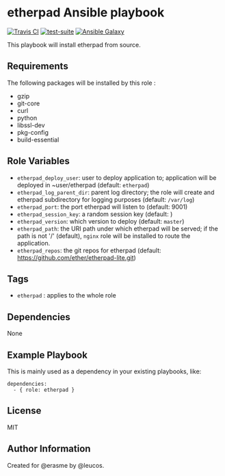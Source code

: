 etherpad Ansible playbook
=========================

[![Travis
CI](http://img.shields.io/travis/erasme/ansible-etherpad.svg?style=flat)](http://travis-ci.org/erasme/ansible-etherpad)
[![test-suite](http://img.shields.io/badge/ansible--roles--specs-ansible--etherpad-blue.svg?style=flat)](https://github.com/erasme/ansible-roles-specs/tree/master/ansible-etherpad/)
[![Ansible
Galaxy](http://img.shields.io/badge/galaxy-erasme.etherpad-660198.svg?style=flat)](https://galaxy.ansible.com/list#/roles/2996)

This playbook will install etherpad from source.

Requirements
------------

The following packages will be installed by this role :
  - gzip
  - git-core
  - curl
  - python
  - libssl-dev
  - pkg-config
  - build-essential

Role Variables
--------------

  - `etherpad_deploy_user`: user to deploy application to; application will be deployed in ~user/etherpad (default: `etherpad`)
  - `etherpad_log_parent_dir`: parent log directory; the role will create and etherpad subdirectory for logging purposes (default: `/var/log`)
  - `etherpad_port`: the port etherpad will listen to (default: 9001)
  - `etherpad_session_key`: a random session key (default: )
  - `etherpad_version`: which version to deploy (default: `master`)
  - `etherpad_path`: the URI path under which etherpad will be served; if the path is not '/' (default), `nginx` role will be installed to route the application.
  - `etherpad_repos`: the git repos for etherpad (default: https://github.com/ether/etherpad-lite.git)

Tags
----

  - `etherpad` : applies to the whole role

Dependencies
------------

None

Example Playbook
----------------

This is mainly used as a dependency in your existing playbooks, like:

    dependencies:
      - { role: etherpad }

License
-------

MIT

Author Information
------------------

Created for @erasme by @leucos.

